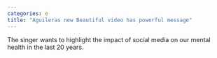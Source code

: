 ```yaml
---
categories: e
title: "Aguileras new Beautiful video has powerful message"
---
```

The singer wants to highlight the impact of social media on our mental health in the last 20 years.